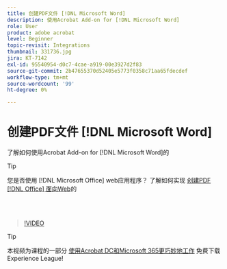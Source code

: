```yaml
---
title: 创建PDF文件 [!DNL Microsoft Word]
description: 使用Acrobat Add-on for [!DNL Microsoft Word]
role: User
product: adobe acrobat
level: Beginner
topic-revisit: Integrations
thumbnail: 331736.jpg
jira: KT-7142
exl-id: 95540954-d0c7-4cae-a919-00e3927d2f83
source-git-commit: 2b47655370d52405e5773f0358c71aa65fdecdef
workflow-type: tm+mt
source-wordcount: '99'
ht-degree: 0%

---
```


# 创建PDF文件 [!DNL Microsoft Word]

了解如何使用Acrobat Add-on for [!DNL Microsoft Word]的

>[!TIP]
>
>您是否使用 [!DNL Microsoft Office] web应用程序？ 了解如何实现 [创建PDF [!DNL Office] 面向Web](../integrate/createofficeweb.md)的

<br> 

>[!VIDEO](https://video.tv.adobe.com/v/331736?quality=12&learn=on&hidetitle=true)

>[!TIP]
>
>本视频为课程的一部分 [使用Acrobat DC和Microsoft 365更巧妙地工作](https://experienceleague.adobe.com/?recommended=Acrobat-U-1-2021.microsoft365) 免费下载Experience League!